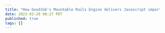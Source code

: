 ```yaml
---
title: "How GoodJob's Mountable Rails Engine delivers Javascript importmaps and frontend assets"
date: 2023-03-20 08:27 PDT
published: true
tags: []
---
```




<blockquote markdown="1">



</blockquote>
